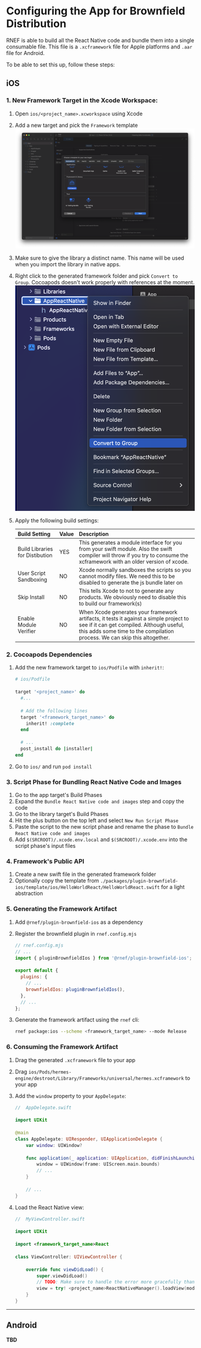 # Configuring the App for Brownfield Distribution

RNEF is able to build all the React Native code and bundle them into a single consumable file. This file is a `.xcframework` file for Apple platforms and `.aar` file for Android.

To be able to set this up, follow these steps:

## iOS

### 1. New Framework Target in the Xcode Workspace:

1. Open `ios/<project_name>.xcworkspace` using Xcode
1. Add a new target and pick the `Framework` template
   ![Framework Target](./docs/assets/brownfield_framework_target.png)
1. Make sure to give the library a distinct name. This name will be used when you import the library in native apps.
1. Right click to the generated framework folder and pick `Convert to Group`. Cocoapods doesn't work properly with references at the moment.
   ![The menu that appears when user right clicks on the generated framework folder](./docs/assets/brownfield_convert_to_group.png)
1. Apply the following build settings:

   | Build Setting                   | Value | Description                                                                                                                                                                                                      |
   | ------------------------------- | ----- | ---------------------------------------------------------------------------------------------------------------------------------------------------------------------------------------------------------------- |
   | Build Libraries for Distibution | YES   | This generates a module interface for you from your swift module. Also the swift compiler will throw if you try to consume the xcframework with an older version of xcode.                                       |
   | User Script Sandboxing          | NO    | Xcode normally sandboxes the scripts so you cannot modify files. We need this to be disabled to generate the js bundle later on                                                                                  |
   | Skip Install                    | NO    | This tells Xcode to not to generate any products. We obviously need to disable this to build our framework(s)                                                                                                    |
   | Enable Module Verifier          | NO    | When Xcode generates your framework artifacts, it tests it against a simple project to see if it can get compiled. Although useful, this adds some time to the compilation process. We can skip this altogether. |

### 2. Cocoapods Dependencies

1. Add the new framework target to `ios/Podfile` with `inherit!`:

   ```ruby
   # ios/Podfile

   target '<project_name>' do
     #...

     # Add the following lines
     target '<framework_target_name>' do
       inherit! :complete
     end

     # ...
     post_install do |installer|
   end
   ```

1. Go to `ios/` and run `pod install`

### 3. Script Phase for Bundling React Native Code and Images

1. Go to the app target's Build Phases
1. Expand the `Bundle React Native code and images` step and copy the code
1. Go to the library target's Build Phases
1. Hit the plus button on the top left and select `New Run Script Phase`
1. Paste the script to the new script phase and rename the phase to `Bundle React Native code and images`
1. Add `$(SRCROOT)/.xcode.env.local` and `$(SRCROOT)/.xcode.env` into the script phase's input files

### 4. Framework's Public API

1. Create a new swift file in the generated framework folder
1. Optionally copy the template from `./packages/plugin-brownfield-ios/template/ios/HelloWorldReact/HelloWorldReact.swift` for a light abstraction

### 5. Generating the Framework Artifact

1. Add `@rnef/plugin-brownfield-ios` as a dependency
1. Register the brownfield plugin in `rnef.config.mjs`

   ```js
   // rnef.config.mjs
   // ...
   import { pluginBrownfieldIos } from '@rnef/plugin-brownfield-ios';

   export default {
     plugins: {
       // ...
       brownfieldIos: pluginBrownfieldIos(),
     },
     // ...
   };
   ```

1. Generate the framework artifact using the `rnef` cli:

   ```sh
   rnef package:ios --scheme <framework_target_name> --mode Release
   ```

### 6. Consuming the Framework Artifact

1. Drag the generated `.xcframework` file to your app
1. Drag `ios/Pods/hermes-engine/destroot/Library/Frameworks/universal/hermes.xcframework` to your app
1. Add the `window` property to your `AppDelegate`:

   ```swift
   //  AppDelegate.swift

   import UIKit

   @main
   class AppDelegate: UIResponder, UIApplicationDelegate {
       var window: UIWindow?

       func application(_ application: UIApplication, didFinishLaunchingWithOptions launchOptions: [UIApplication.LaunchOptionsKey: Any]?) -> Bool {
           window = UIWindow(frame: UIScreen.main.bounds)
           // ...
       }

       // ...
   }
   ```

1. Load the React Native view:

   ```swift
   //  MyViewController.swift

   import UIKit

   import <framework_target_name>React

   class ViewController: UIViewController {

       override func viewDidLoad() {
           super.viewDidLoad()
           // TODO: Make sure to handle the error more gracefully than crashing with `try!`
           view = try! <project_name>ReactNativeManager().loadView(moduleName: "<project_name>", initialProps: nil, launchOptions: nil)
       }
   }
   ```

---

## Android

**TBD**
